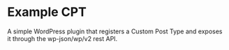 # Example CPT

A simple WordPress plugin that registers a Custom Post Type and exposes it through the wp-json/wp/v2 rest API.
